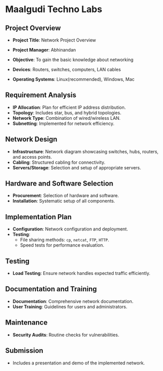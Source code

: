 # Maalgudi Techno Labs

## Project Overview
- **Project Title**: Network Project Overview   
- **Project Manager**: Abhinandan  
- **Objective**: To gain the basic knowledge about networking

- **Devices**: Routers, switches, computers, LAN cables  
- **Operating Systems**: Linux(recommended), Windows, Mac

## Requirement Analysis
- **IP Allocation**: Plan for efficient IP address distribution.  
- **Topology**: Includes star, bus, and hybrid topologies.  
- **Network Type**: Combination of wired/wireless LAN.  
- **Subnetting**: Implemented for network efficiency.  

## Network Design
- **Infrastructure**: Network diagram showcasing switches, hubs, routers, and access points.  
- **Cabling**: Structured cabling for connectivity.  
- **Servers/Storage**: Selection and setup of appropriate servers.  

## Hardware and Software Selection
- **Procurement**: Selection of hardware and software.  
- **Installation**: Systematic setup of all components.  

## Implementation Plan
- **Configuration**: Network configuration and deployment.  
- **Testing**:
  - File sharing methods: `cp`, `netcat`, `FTP`, `HTTP`.  
  - Speed tests for performance evaluation.  

## Testing
- **Load Testing**: Ensure network handles expected traffic efficiently.  

## Documentation and Training
- **Documentation**: Comprehensive network documentation.  
- **User Training**: Guidelines for users and administrators.  

## Maintenance 
- **Security Audits**: Routine checks for vulnerabilities.  

## Submission
- Includes a presentation and demo of the implemented network.  
